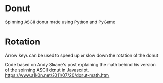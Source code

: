 # Donut
Spinning ASCII donut made using Python and PyGame

# Rotation
Arrow keys can be used to speed up or slow down the rotation of the donut

Code based on Andy Sloane's post explaining the math behind his version of the spinning ASCII donut in Javascript.
https://www.a1k0n.net/2011/07/20/donut-math.html
